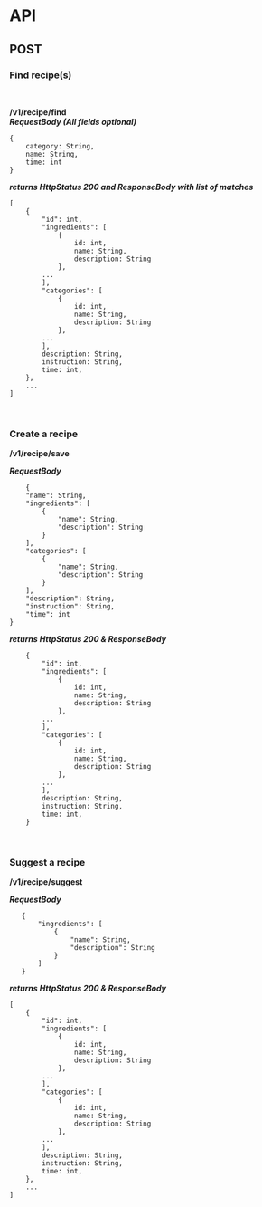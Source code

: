 # API

## POST

### Find recipe(s)
<br>

**/v1/recipe/find**
<br>
***RequestBody (All fields optional)***
```
{
    category: String,
    name: String,
    time: int
}
```
***returns HttpStatus 200 and ResponseBody with list of matches***
```
[
	{
	    "id": int,
	    "ingredients": [
            {
                id: int,
                name: String,
                description: String
            }, 
        ...
        ],
        "categories": [
            {
                id: int,
                name: String,
                description: String
            },
        ...
        ],
        description: String,
        instruction: String,
        time: int,
	},
	...
]
```

<br>

### Create a recipe
**/v1/recipe/save**
<br>

***RequestBody***
```
    {
    "name": String,
    "ingredients": [
        {
            "name": String,
            "description": String
        }
    ],
    "categories": [
        {
            "name": String,
            "description": String
        }
    ],
    "description": String,
    "instruction": String,
    "time": int
}
```
***returns HttpStatus 200 & ResponseBody***
```
    {
	    "id": int,
	    "ingredients": [
            {
                id: int,
                name: String,
                description: String
            }, 
        ...
        ],
        "categories": [
            {
                id: int,
                name: String,
                description: String
            },
        ...
        ],
        description: String,
        instruction: String,
        time: int,
	}
```

<br>

### Suggest a recipe
**/v1/recipe/suggest**
<br>

***RequestBody***
```
   {
       "ingredients": [
           {
               "name": String,
               "description": String
           }
       ]
   }
```
***returns HttpStatus 200 & ResponseBody***
```
[
	{
	    "id": int,
	    "ingredients": [
            {
                id: int,
                name: String,
                description: String
            }, 
        ...
        ],
        "categories": [
            {
                id: int,
                name: String,
                description: String
            },
        ...
        ],
        description: String,
        instruction: String,
        time: int,
	},
	...
]
```
